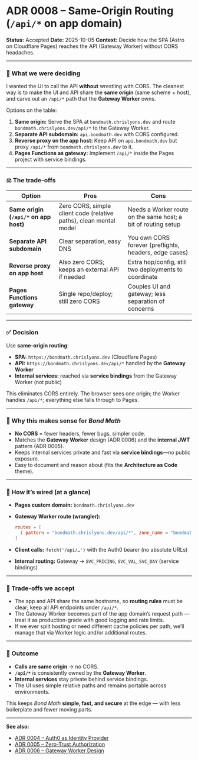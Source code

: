 # ADR 0008 – Same-Origin Routing (`/api/*` on app domain)

**Status:** Accepted **Date:** 2025-10-05 **Context:** Decide how the SPA (Astro
on Cloudflare Pages) reaches the API (Gateway Worker) without CORS headaches.

---

### 🧩 What we were deciding

I wanted the UI to call the API **without** wrestling with CORS. The cleanest
way is to make the UI and API share the **same origin** (same scheme + host),
and carve out an `/api/*` path that the **Gateway Worker** owns.

Options on the table:

1. **Same origin:** Serve the SPA at `bondmath.chrislyons.dev` and route
   `bondmath.chrislyons.dev/api/*` to the Gateway Worker.
2. **Separate API subdomain:** `api.bondmath.dev` with CORS configured.
3. **Reverse proxy on the app host:** Keep API on `api.bondmath.dev` but proxy
   `/api/*` from `bondmath.chrislyons.dev` to it.
4. **Pages Functions as gateway:** Implement `/api/*` inside the Pages project
   with service bindings.

---

### ⚖️ The trade-offs

| Option                                 | Pros                                                               | Cons                                                          |
| -------------------------------------- | ------------------------------------------------------------------ | ------------------------------------------------------------- |
| **Same origin (`/api/*` on app host)** | Zero CORS, simple client code (relative paths), clean mental model | Needs a Worker route on the same host; a bit of routing setup |
| **Separate API subdomain**             | Clear separation, easy DNS                                         | You own CORS forever (preflights, headers, edge cases)        |
| **Reverse proxy on app host**          | Also zero CORS; keeps an external API if needed                    | Extra hop/config, still two deployments to coordinate         |
| **Pages Functions gateway**            | Single repo/deploy; still zero CORS                                | Couples UI and gateway; less separation of concerns           |

---

### ✅ Decision

Use **same-origin routing**:

- **SPA:** `https://bondmath.chrislyons.dev` (Cloudflare Pages)
- **API:** `https://bondmath.chrislyons.dev/api/*` handled by the **Gateway
  Worker**
- **Internal services:** reached via **service bindings** from the Gateway
  Worker (not public)

This eliminates CORS entirely. The browser sees one origin; the Worker handles
`/api/*`; everything else falls through to Pages.

---

### 💬 Why this makes sense for _Bond Math_

- **No CORS** = fewer headers, fewer bugs, simpler code.
- Matches the **Gateway Worker** design (ADR 0006) and the **internal JWT**
  pattern (ADR 0005).
- Keeps internal services private and fast via **service bindings**—no public
  exposure.
- Easy to document and reason about (fits the **Architecture as Code** theme).

---

### 🔧 How it’s wired (at a glance)

- **Pages custom domain:** `bondmath.chrislyons.dev`
- **Gateway Worker route (wrangler):**

  ```toml
  routes = [
    { pattern = "bondmath.chrislyons.dev/api/*", zone_name = "bondmath.dev" }
  ]
  ```

- **Client calls:** `fetch('/api/…')` with the Auth0 bearer (no absolute URLs)
- **Internal routing:** Gateway → `SVC_PRICING`, `SVC_VAL`, `SVC_DAY` (service
  bindings)

---

### 🚧 Trade-offs we accept

- The app and API share the same hostname, so **routing rules** must be clear;
  keep all API endpoints under `/api/*`.
- The Gateway Worker becomes part of the app domain’s request path — treat it as
  production-grade with good logging and rate limits.
- If we ever split hosting or need different cache policies per path, we’ll
  manage that via Worker logic and/or additional routes.

---

### 📎 Outcome

- **Calls are same origin** → no CORS.
- **`/api/*`** is consistently owned by the **Gateway Worker**.
- **Internal services** stay private behind service bindings.
- The UI uses simple relative paths and remains portable across environments.

This keeps _Bond Math_ **simple, fast, and secure** at the edge — with less
boilerplate and fewer moving parts.

---

**See also:**

- [ADR 0004 – Auth0 as Identity Provider](./0004-identity-provider-auth0.md)
- [ADR 0005 – Zero-Trust Authorization](./0005-zero-trust-authorization.md)
- [ADR 0006 – Gateway Worker Design](./0006-gateway-worker.md)
